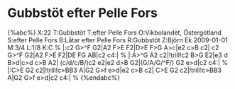 # Gubbstöt efter Pelle Fors

{%abc%}
X:22
T:Gubbstöt
T:efter Pelle Fors
O:Vikbolandet, Östergötland
S:efter Pelle Fors
B:Låtar efter Pelle Fors
R:Gubbstöt
Z:Björn Ek 2009-01-01
M:3/4
L:1/8
K:C
%
|:c2 G>^F G2|A2 F>E F2|D>E F>G A>c|e2 c>B c2|
c2 G>^F G2|A2 F>E F2|DE FG AB|c2 c4:|
%
|:A>^G A2 c2|!trill!c2 B>G E2|e3 d B>d|c>d c>B A2|
(c/d/c/B/)c2 e2|e2 d>B G2|(G/A/G/^F/) G2 e>d|c2 c4:|
%
|:C>E G2 c2|!trill!c>BB3 A|G2 G>f e>d|e2 c>B c2|
C>E G2 c2|!trill!c>BB3 A|G2 G>f e>d|c2 c4:|
%
{%endabc%}

